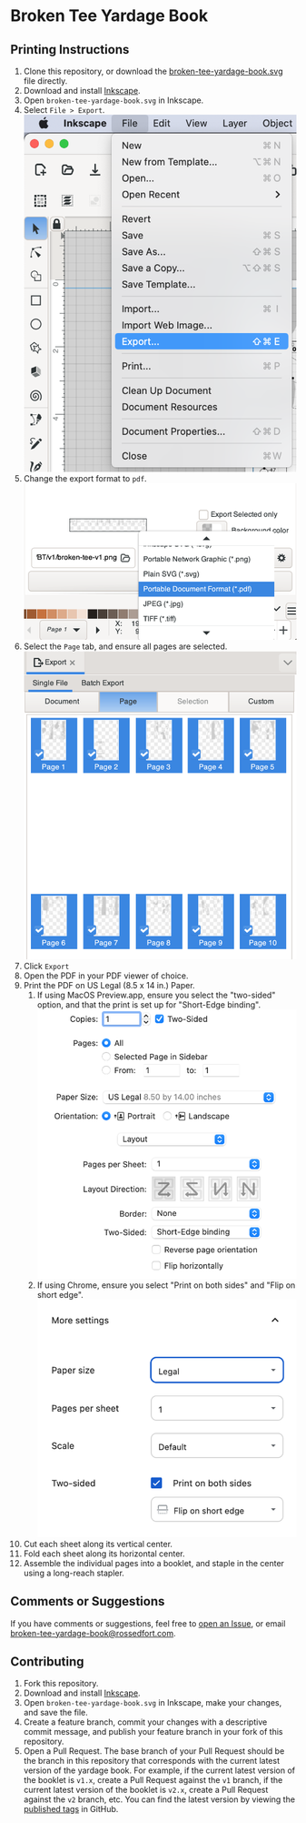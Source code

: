 # Broken Tee Yardage Book

## Printing Instructions
1. Clone this repository, or download the [broken-tee-yardage-book.svg](https://github.com/rossedfort/broken-tee-yardage-book/blob/main/broken-tee-yardage-book.svg) file directly.
1. Download and install [Inkscape](https://inkscape.org/release/).
1. Open `broken-tee-yardage-book.svg` in Inkscape.
1. Select `File > Export`.
![image](./assets/export_menu.png)
1. Change the export format to `pdf`.
![image](./assets/export_format.png)
1. Select the `Page` tab, and ensure all pages are selected.
![image](./assets//export_pages.png)
1. Click `Export`
1. Open the PDF in your PDF viewer of choice.
1. Print the PDF on US Legal (8.5 x 14 in.) Paper. 
    1. If using MacOS Preview.app, ensure you select the "two-sided" option, and that the print is set up for "Short-Edge binding".
  ![image](./assets/preview_print_options.png)
    1. If using Chrome, ensure you select "Print on both sides" and "Flip on short edge".
  ![image](./assets//chrome_print_options.png)
1. Cut each sheet along its vertical center.
1. Fold each sheet along its horizontal center.
1. Assemble the individual pages into a booklet, and staple in the center using a long-reach stapler.

## Comments or Suggestions
If you have comments or suggestions, feel free to [open an Issue](https://github.com/rossedfort/broken-tee-yardage-book/issues/new), or email [broken-tee-yardage-book@rossedfort.com](mailto:broken-tee-yardage-book@rossedfort.com).

## Contributing

1. Fork this repository.
1. Download and install [Inkscape](https://inkscape.org/release/).
1. Open `broken-tee-yardage-book.svg` in Inkscape, make your changes, and save the file.
1. Create a feature branch, commit your changes with a descriptive commit message, and publish your feature branch in your fork of this repository.
1. Open a Pull Request. The base branch of your Pull Request should be the branch in this repository that corresponds with the current latest version of the yardage book. For example, if the current latest version of the booklet is `v1.x`, create a Pull Request against the `v1` branch, if the current latest version of the booklet is `v2.x`, create a Pull Request against the `v2` branch, etc. You can find the latest version by viewing the [published tags](https://github.com/rossedfort/broken-tee-yardage-book/tags) in GitHub.
